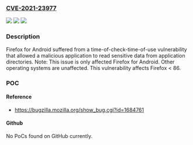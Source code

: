 ### [CVE-2021-23977](https://cve.mitre.org/cgi-bin/cvename.cgi?name=CVE-2021-23977)
![](https://img.shields.io/static/v1?label=Product&message=Firefox&color=blue)
![](https://img.shields.io/static/v1?label=Version&message=n%2Fa&color=blue)
![](https://img.shields.io/static/v1?label=Vulnerability&message=Malicious%20application%20could%20read%20sensitive%20data%20from%20Firefox%20for%20Android's%20application%20directories&color=brighgreen)

### Description

Firefox for Android suffered from a time-of-check-time-of-use vulnerability that allowed a malicious application to read sensitive data from application directories. Note: This issue is only affected Firefox for Android. Other operating systems are unaffected. This vulnerability affects Firefox < 86.

### POC

#### Reference
- https://bugzilla.mozilla.org/show_bug.cgi?id=1684761

#### Github
No PoCs found on GitHub currently.

